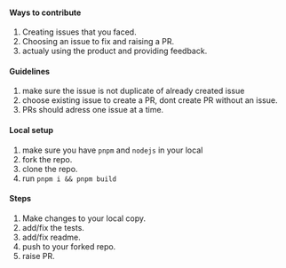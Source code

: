 #### Ways to contribute

1. Creating issues that you faced.
2. Choosing an issue to fix and raising a PR.
3. actualy using the product and providing feedback.

#### Guidelines

1. make sure the issue is not duplicate of already created issue
2. choose existing issue to create a PR, dont create PR without an issue.
3. PRs should adress one issue at a time.

#### Local setup

1. make sure you have `pnpm` and `nodejs` in your local
2. fork the repo.
3. clone the repo.
4. run `pnpm i && pnpm build`

#### Steps

1. Make changes to your local copy.
2. add/fix the tests.
3. add/fix readme.
4. push to your forked repo.
5. raise PR.
